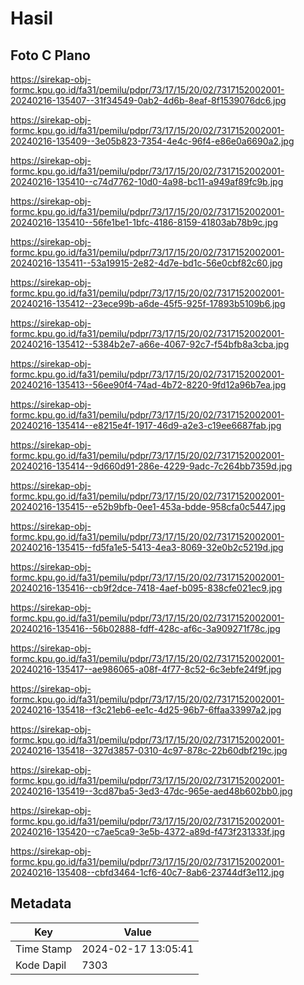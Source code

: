 # Hasil

## Foto C Plano

https://sirekap-obj-formc.kpu.go.id/fa31/pemilu/pdpr/73/17/15/20/02/7317152002001-20240216-135407--31f34549-0ab2-4d6b-8eaf-8f1539076dc6.jpg

https://sirekap-obj-formc.kpu.go.id/fa31/pemilu/pdpr/73/17/15/20/02/7317152002001-20240216-135409--3e05b823-7354-4e4c-96f4-e86e0a6690a2.jpg

https://sirekap-obj-formc.kpu.go.id/fa31/pemilu/pdpr/73/17/15/20/02/7317152002001-20240216-135410--c74d7762-10d0-4a98-bc11-a949af89fc9b.jpg

https://sirekap-obj-formc.kpu.go.id/fa31/pemilu/pdpr/73/17/15/20/02/7317152002001-20240216-135410--56fe1be1-1bfc-4186-8159-41803ab78b9c.jpg

https://sirekap-obj-formc.kpu.go.id/fa31/pemilu/pdpr/73/17/15/20/02/7317152002001-20240216-135411--53a19915-2e82-4d7e-bd1c-56e0cbf82c60.jpg

https://sirekap-obj-formc.kpu.go.id/fa31/pemilu/pdpr/73/17/15/20/02/7317152002001-20240216-135412--23ece99b-a6de-45f5-925f-17893b5109b6.jpg

https://sirekap-obj-formc.kpu.go.id/fa31/pemilu/pdpr/73/17/15/20/02/7317152002001-20240216-135412--5384b2e7-a66e-4067-92c7-f54bfb8a3cba.jpg

https://sirekap-obj-formc.kpu.go.id/fa31/pemilu/pdpr/73/17/15/20/02/7317152002001-20240216-135413--56ee90f4-74ad-4b72-8220-9fd12a96b7ea.jpg

https://sirekap-obj-formc.kpu.go.id/fa31/pemilu/pdpr/73/17/15/20/02/7317152002001-20240216-135414--e8215e4f-1917-46d9-a2e3-c19ee6687fab.jpg

https://sirekap-obj-formc.kpu.go.id/fa31/pemilu/pdpr/73/17/15/20/02/7317152002001-20240216-135414--9d660d91-286e-4229-9adc-7c264bb7359d.jpg

https://sirekap-obj-formc.kpu.go.id/fa31/pemilu/pdpr/73/17/15/20/02/7317152002001-20240216-135415--e52b9bfb-0ee1-453a-bdde-958cfa0c5447.jpg

https://sirekap-obj-formc.kpu.go.id/fa31/pemilu/pdpr/73/17/15/20/02/7317152002001-20240216-135415--fd5fa1e5-5413-4ea3-8069-32e0b2c5219d.jpg

https://sirekap-obj-formc.kpu.go.id/fa31/pemilu/pdpr/73/17/15/20/02/7317152002001-20240216-135416--cb9f2dce-7418-4aef-b095-838cfe021ec9.jpg

https://sirekap-obj-formc.kpu.go.id/fa31/pemilu/pdpr/73/17/15/20/02/7317152002001-20240216-135416--56b02888-fdff-428c-af6c-3a909271f78c.jpg

https://sirekap-obj-formc.kpu.go.id/fa31/pemilu/pdpr/73/17/15/20/02/7317152002001-20240216-135417--ae986065-a08f-4f77-8c52-6c3ebfe24f9f.jpg

https://sirekap-obj-formc.kpu.go.id/fa31/pemilu/pdpr/73/17/15/20/02/7317152002001-20240216-135418--f3c21eb6-ee1c-4d25-96b7-6ffaa33997a2.jpg

https://sirekap-obj-formc.kpu.go.id/fa31/pemilu/pdpr/73/17/15/20/02/7317152002001-20240216-135418--327d3857-0310-4c97-878c-22b60dbf219c.jpg

https://sirekap-obj-formc.kpu.go.id/fa31/pemilu/pdpr/73/17/15/20/02/7317152002001-20240216-135419--3cd87ba5-3ed3-47dc-965e-aed48b602bb0.jpg

https://sirekap-obj-formc.kpu.go.id/fa31/pemilu/pdpr/73/17/15/20/02/7317152002001-20240216-135420--c7ae5ca9-3e5b-4372-a89d-f473f231333f.jpg

https://sirekap-obj-formc.kpu.go.id/fa31/pemilu/pdpr/73/17/15/20/02/7317152002001-20240216-135408--cbfd3464-1cf6-40c7-8ab6-23744df3e112.jpg


## Metadata

| Key        | Value               |
| ---------- | ------------------- |
| Time Stamp | 2024-02-17 13:05:41 |
| Kode Dapil | 7303                |



